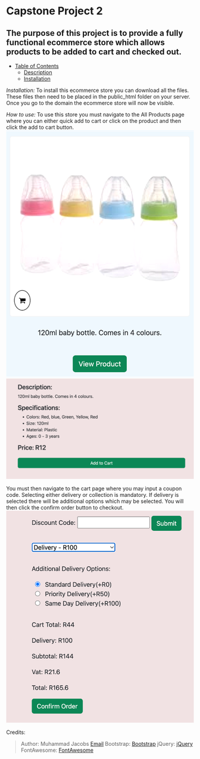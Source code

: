 # Capstone Project 2

## The purpose of this project is to provide a fully functional ecommerce store which allows products to be added to cart and checked out.

- [Table of Contents](#capstone-project-2)
  * [Description](#the-purpose-of-this-project-is-to-provide-a-fully-functional-ecommerce-store-which-allows-products-to-be-added-to-cart-and-checked-out)
  * [Installation](#to-install-this-ecommerc-stor-you-can-download-all-the-files-these-files-then-need-to-be-placed-in-the-public_html-folder-on-your-server-once-you-go-to-the-domain-the-ecommerce-store-will-now-be-visible)

*Installation:*
To install this ecommerce store you can download all the files. These files then need to be placed in the public_html
folder on your server. Once you go to the domain the ecommerce store will now be visible.

*How to use:*
To use this store you must navigate to the All Products page where you can either quick add to cart or click on the
product and then click the add to cart button.
![Add to Cart](./assets/images/addtocart1.png)
![Add to Cart](./assets/images/addtocart2.png)

You must then navigate to the cart page where you may input a coupon code. Selecting either delivery or collection is
mandatory. If delivery is selected there will be additional options which may be selected. You will then click the
confirm order button to checkout.
![Checkout Page](./assets/images/checkout.png)

Credits:
> Author: Muhammad Jacobs [Email](https://mailto:mjacobs@mifs.co.za)
> Bootstrap: [Bootstrap](https://getbootstrap.com/)
> jQuery: [jQuery](https://jquery.com/)
> FontAwesome: [FontAwesome](https://fontawesome.com/)


